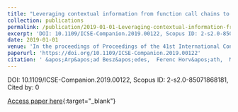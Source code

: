 ```yaml
---
title: "Leveraging contextual information from function call chains to improve fault localization"
collection: publications
permalink: /publication/2019-01-01-Leveraging-contextual-information-from-function-call-chains-to-improve-fault-localization
excerpt: 'DOI: 10.1109/ICSE-Companion.2019.00122, Scopus ID: 2-s2.0-85071868181, Cited by: 0'
date: 2019-01-01
venue: 'In the proceedings of Proceedings of the 41st International Conference on Software Engineering: Companion Proceedings, ICSE 2019, Montreal, QC, Canada, May 25-31, 2019.'
paperurl: 'https://doi.org/10.1109/ICSE-Companion.2019.00122'
citation: ' &apos;Arp&apos;ad Besz&apos;edes,  Ferenc Horv&apos;ath,  Massimiliano Di,  Tibor Gyim&apos;othy, &quot;Leveraging contextual information from function call chains to improve fault localization.&quot; In the proceedings of Proceedings of the 41st International Conference on Software Engineering: Companion Proceedings, ICSE 2019, Montreal, QC, Canada, May 25-31, 2019., 2019.'
---
```

DOI: 10.1109/ICSE-Companion.2019.00122, Scopus ID: 2-s2.0-85071868181, Cited by: 0

[Access paper here](https://doi.org/10.1109/ICSE-Companion.2019.00122){:target="_blank"}

